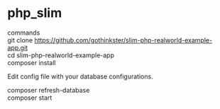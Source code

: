 # php_slim  
commands  
git clone https://github.com/gothinkster/slim-php-realworld-example-app.git  
cd slim-php-realworld-example-app  
composer install  
  
  
Edit config file with your database configurations.  

composer refresh-database  
composer start
